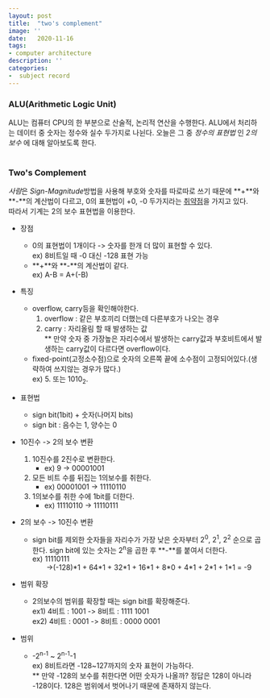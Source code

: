 ```yaml
---
layout: post
title:  "two's complement"
image: ''
date:   2020-11-16
tags:
- computer architecture
description: ''
categories:
-  subject record
---
```


### ALU(Arithmetic Logic Unit)
ALU는 컴퓨터 CPU의 한 부분으로 산술적, 논리적 연산을 수행한다. ALU에서 처리하는 데이터 중 숫자는 정수와 실수 두가지로 나뉜다. 오늘은 그 중 *정수의 표현법* 인 *2의 보수* 에 대해 알아보도록 한다.<br><br>

### Two's Complement

*사람*은 *Sign-Magnitude*방법을 사용해 부호와 숫자를 따로따로 쓰기 때문에 **+**와 **-**의 계산법이 다르고, 0의 표현법이 +0, -0 두가지라는 <u>취약점</u>을 가지고 있다. <br>
따라서 기계는 2의 보수 표현법을 이용한다.

- 장점 
    - 0의 표현법이 1개이다 -> 숫자를 한개 더 많이 표현할 수 있다.<br>
    ex) 8비트일 때 -0 대신 -128 표현 가능
    - **+**와 **-**의 계산법이 같다.<br>
    ex) A-B = A+(-B)

- 특징
    - overflow, carry등을 확인해야한다.
        1. overflow : 같은 부호끼리 더했는데 다른부호가 나오는 경우
        2. carry : 자리올림 할 때 발생하는 값<br>
        ** 만약 숫자 중 가장높은 자리수에서 발생하는 carry값과 부호비트에서 발생하는 carry값이 다르다면 overflow이다.
    - fixed-point(고정소수점)으로 숫자의 오른쪽 끝에 소수점이 고정되어있다.(생략하여 쓰지않는 경우가 많다.)<br>
    ex) 5. 또는 1010<sub>2</sub>.

- 표현법
    - sign bit(1bit) + 숫자(나머지 bits)
    - sign bit : 음수는 1, 양수는 0

- 10진수 -> 2의 보수 변환
    1. 10진수를 2진수로 변환한다.
        - ex) 9 -> 00001001
    2. 모든 비트 수를 뒤집는 1의보수를 취한다.
        - ex) 00001001 -> 11110110
    3. 1의보수를 취한 수에 1bit를 더한다.
        - ex) 11110110 -> 11110111

- 2의 보수 -> 10진수 변환
    - sign bit를 제외한 숫자들을 자리수가 가장 낮은 숫자부터 2<sup>0</sup>, 2<sup>1</sup>, 2<sup>2</sup> 순으로 곱한다. sign bit에 있는 숫자는 2<sup>n</sup>을 곱한 후 **-**를 붙여서 더한다. <br>
    ex) 11110111<br>&nbsp;&nbsp;&nbsp;&nbsp;&nbsp;&nbsp; ->(-128)\*1 + 64\*1 + 32\*1 + 16\*1 + 8\*0 + 4\*1 + 2\*1 + 1\*1 = -9

- 범위 확장
    - 2의보수의 범위를 확장할 때는 sign bit를 확장해준다.<br>
    ex1) 4비트 : 1001 -> 8비트 : 1111 1001<br>
    ex2) 4비트 : 0001 -> 8비트 : 0000 0001

- 범위
    - -2<sup>n-1</sup> ~ 2<sup>n-1</sup>-1<br>
    ex) 8비트라면 -128~127까지의 숫자 표현이 가능하다.<br>
    ** 만약 -128의 보수를 취한다면 어떤 숫자가 나올까? 정답은 128이 아니라 -128이다. 128은 범위에서 벗어나기 때문에 존재하지 않는다.
